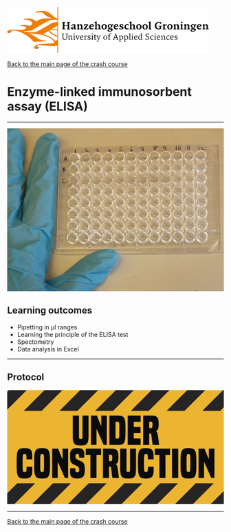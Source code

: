 ![Hanze](../hanze/hanze.png)

[Back to the main page of the crash course](../index.html)

# Enzyme-linked immunosorbent assay (ELISA)

---

![Pic](./pics/impression.jfif)

## Learning outcomes
- Pipetting in μl ranges
- Learning the principle of the ELISA test
- Spectometry
- Data analysis in Excel

---
## Protocol

![Under construction](./pics/under_construction.jpg)


--- 

[Back to the main page of the crash course](../index.html)